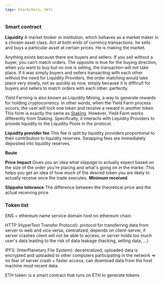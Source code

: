 ```yaml
---
tags: blockchain, defi
---
```


### Smart contract

**Liquidity**
A market broker or institution, which behaves as a market maker in a chosen asset class.
Act at both ends of currency transactions. he sells and buys a particular asset at certain prices. He is making the market.

Anything exists because there are buyers and sellers. If you sell without a buyer, you can't match orders. The opposite is true for the buying direction, when you want to buy but no one is selling, the transaction will not take place. If it was simply buyers and sellers transacting with each other without the need for Liquidity Providers, the order matching would take place very slowly, not as quickly as now, simply because it is difficult for buyers and sellers to match orders with each other. perfectly.

Yield Farming is also known as Liquidity Mining, a way to generate rewards for holding cryptocurrency. In other words, when the Yield Farm process occurs, the user will lock one token and receive a reward in another token. This form is exactly the same as [Staking](https://cryptoviet.com/staking-la-gi). However, Yield Farm works differently from Staking. Specifically, it interacts with Liquidity Providers to provide liquidity to the Liquidity Pools in the protocol.

**Liquidity provider fee**
This fee is split by liquidity providers proportional to their contribution to liquidity reserves. Swapping fees are immediately deposited into liquidity reserves.

**Route**

**Price Impact**
Gives you an idea what slippage to actually expect based on the size of the order you're placing and what's going on in the marke. This helps you get an idea of how much of the desired token you are likely to actually receive once the trade executes.
**Minimum received**

**Slippahe tolerance**
The difference between the theoretical price and the actual receiving price

### Token list

ENS = ethereum name service
domain host on ethereum chain

HTTP (HyperText Transfer Protocol): protocol for transferring data from server to web and vice versa, centralized, depends on client-server, if server crashes client will not be able to access, or server holds too much user's data leading to the risk of data leakage (hacking, selling data, ...)

IPFS: (InterPlanetary File System): decentralized, uploaded data is encrypted and uploaded to other computers participating in the network => no fear of server crash + faster access, can download data from the host machine most recent data.

ETH token: is a smart contract that runs on ETH to generate tokens

